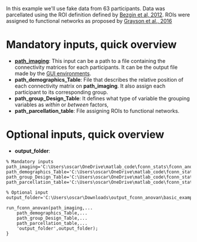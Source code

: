 In this example we'll use fake data from 63 participants. Data was parcellated using the ROI definition defined by [Bezgin et al, 2012](https://pubmed.ncbi.nlm.nih.gov/22521477/). ROIs were assigned to functional networks as proposed by [Grayson et al., 2016](https://pubmed.ncbi.nlm.nih.gov/27477019/)

# Mandatory inputs, quick overview

- [**path_imaging**](./table_subjects.csv): This input can be a path to a file containing the connectivity matrices for each participants. It can be the output file made by the  [GUI environments](https://gui-environments-documentation.readthedocs.io/en/latest/GUI_environments/).
- **path_demographics_Table**: File that describes the relative position of each connectivity matrix on **path_imaging**. It also assign each participant to its corresponding group.
- **path_group_Design_Table**: It defines what type of variable the grouping variables as *within* or *between* factors,
- **path_parcellation_table**: File assigning ROIs to functional networks.


# Optional inputs, quick overview
- **output_folder**:

```
% Mandatory inputs
path_imaging='C:\Users\oscar\OneDrive\matlab_code\fconn_stats\fconn_anova\readme\Data\Basic_example\fconn_63_scanns.mat';
path_demographics_Table='C:\Users\oscar\OneDrive\matlab_code\fconn_stats\fconn_anova\readme\Data\Basic_example\table_subjects.csv';
path_group_Design_Table='C:\Users\oscar\OneDrive\matlab_code\fconn_stats\fconn_anova\readme\Data\Basic_example\Group_Design_Table.csv';
path_parcellation_table='C:\Users\oscar\OneDrive\matlab_code\fconn_stats\fconn_anova\readme\Data\Basic_example\parcel.mat';

% Optional input
output_folder='C:\Users\oscar\Downloads\output_fconn_anovan\basic_example';

run_fconn_anovan(path_imaging,...
    path_demographics_Table,...
    path_group_Design_Table,...
    path_parcellation_table,...
    'output_folder',output_folder);
}
```
